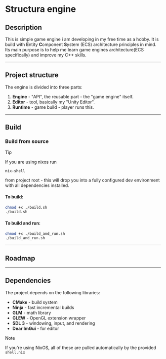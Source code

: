 # Structura engine
## Description
This is simple game engine i am developing in my free time as a hobby. It is build with **E**ntity **C**omponent **S**ystem (ECS) architecture principles in mind. Its main purpose is to help me learn game engines architecture(ECS specifically) and improve my C++ skills.

---

## Project structure
The engine is divided into three parts:
1. **Engine** - "API", the reusable part - the "game engine" itself.
2. **Editor** - tool, basically my "Unity Editor".
3. **Runtime** - game build - player runs this.

---

## Build
### Build from source
> [!TIP]
> If you are using nixos run
> ```bash
> nix-shell
> ```
> from project root - this will drop you into a fully configured dev environment with all dependencies installed.

#### To build:
```bash
chmod +x ./build.sh
./build.sh
```
#### To build and run:
```bash
chmod +x ./build_and_run.sh
./build_and_run.sh
```

---

## Roadmap

---

## Dependencies
The project depends on the following libraries:
- **CMake** - build system
- **Ninja** - fast incremental builds
- **GLM** - math library
- **GLEW** - OpenGL extension wrapper
- **SDL 3** - windowing, input, and rendering
- **Dear ImGui** - for editor
> [!NOTE]
> If you're using NixOS, all of these are pulled automatically by the provided `shell.nix`
